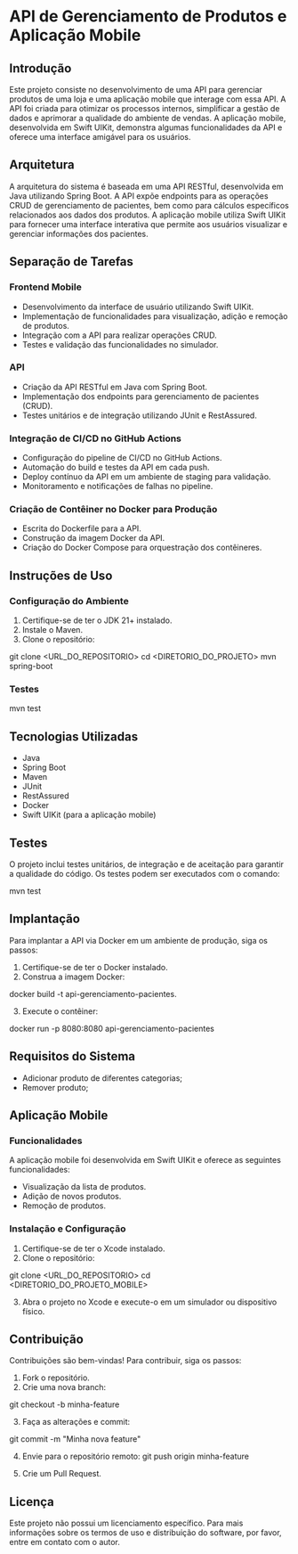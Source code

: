 # API de Gerenciamento de Produtos e Aplicação Mobile

## Introdução
Este projeto consiste no desenvolvimento de uma API para gerenciar produtos de uma loja e uma aplicação mobile que interage com essa API. A API foi criada para otimizar os processos internos, simplificar a gestão de dados e aprimorar a qualidade do ambiente de vendas. A aplicação mobile, desenvolvida em Swift UIKit, demonstra algumas funcionalidades da API e oferece uma interface amigável para os usuários.

## Arquitetura
A arquitetura do sistema é baseada em uma API RESTful, desenvolvida em Java utilizando Spring Boot. A API expõe endpoints para as operações CRUD de gerenciamento de pacientes, bem como para cálculos específicos relacionados aos dados dos produtos. A aplicação mobile utiliza Swift UIKit para fornecer uma interface interativa que permite aos usuários visualizar e gerenciar informações dos pacientes.


## Separação de Tarefas

### Frontend Mobile
- Desenvolvimento da interface de usuário utilizando Swift UIKit.
- Implementação de funcionalidades para visualização, adição e remoção de produtos.
- Integração com a API para realizar operações CRUD.
- Testes e validação das funcionalidades no simulador.

### API
- Criação da API RESTful em Java com Spring Boot.
- Implementação dos endpoints para gerenciamento de pacientes (CRUD).
- Testes unitários e de integração utilizando JUnit e RestAssured.

### Integração de CI/CD no GitHub Actions
- Configuração do pipeline de CI/CD no GitHub Actions.
- Automação do build e testes da API em cada push.
- Deploy contínuo da API em um ambiente de staging para validação.
- Monitoramento e notificações de falhas no pipeline.

### Criação de Contêiner no Docker para Produção
- Escrita do Dockerfile para a API.
- Construção da imagem Docker da API.
- Criação do Docker Compose para orquestração dos contêineres.


## Instruções de Uso

### Configuração do Ambiente
1. Certifique-se de ter o JDK 21+ instalado.
2. Instale o Maven.
3. Clone o repositório:

git clone <URL_DO_REPOSITORIO>
cd <DIRETORIO_DO_PROJETO>
mvn spring-boot


### Testes
mvn test


## Tecnologias Utilizadas
- Java
- Spring Boot
- Maven
- JUnit
- RestAssured
- Docker
- Swift UIKit (para a aplicação mobile)

## Testes
O projeto inclui testes unitários, de integração e de aceitação para garantir a qualidade do código. Os testes podem ser executados com o comando:

mvn test


## Implantação
Para implantar a API via Docker em um ambiente de produção, siga os passos:

1. Certifique-se de ter o Docker instalado.
2. Construa a imagem Docker:

docker build -t api-gerenciamento-pacientes.

3. Execute o contêiner:

docker run -p 8080:8080 api-gerenciamento-pacientes


## Requisitos do Sistema
- Adicionar produto de diferentes categorias;
- Remover produto;

## Aplicação Mobile

### Funcionalidades
A aplicação mobile foi desenvolvida em Swift UIKit e oferece as seguintes funcionalidades:
- Visualização da lista de produtos.
- Adição de novos produtos.
- Remoção de produtos.

### Instalação e Configuração
1. Certifique-se de ter o Xcode instalado.
2. Clone o repositório:

git clone <URL_DO_REPOSITORIO>
cd <DIRETORIO_DO_PROJETO_MOBILE>

3. Abra o projeto no Xcode e execute-o em um simulador ou dispositivo físico.

## Contribuição
Contribuições são bem-vindas! Para contribuir, siga os passos:

1. Fork o repositório.
2. Crie uma nova branch:

git checkout -b minha-feature

3. Faça as alterações e commit:

git commit -m "Minha nova feature"

4. Envie para o repositório remoto:
git push origin minha-feature

5. Crie um Pull Request.

## Licença
Este projeto não possui um licenciamento específico. Para mais informações sobre os termos de uso e distribuição do software, por favor, entre em contato com o autor.

